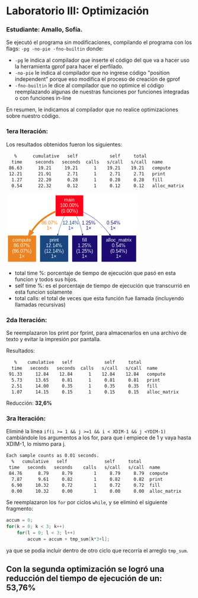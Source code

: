 # Laboratorio III: Optimización
### Estudiante: Amallo, Sofía.


Se ejecutó el programa sin modificaciones, compilando el programa con los flags: 
`-pg -no-pie -fno-builtin` donde:
- `-pg` le indica al compilador que inserte el código del que va a hacer uso la herramienta gprof para hacer el perfilado.
- `-no-pie` le indica al compilador que no ingrese código "position independent" porque eso modifica el proceso de creación de gprof
- `-fno-builtin` le dice al compilador que no optimice el código reemplazando algunas de nuestras funciones por funciones integradas o con funciones in-line

En resumen, le indicamos al compilador que no realice optimizaciones sobre nuestro código.
### 1era Iteración:
Los resultados obtenidos fueron los siguientes:
```
   %      cumulative   self            self     total           
  time     seconds   seconds  calls   s/call   s/call  name    
 86.63      19.21     19.21      1    19.21    19.21   compute
 12.21      21.91      2.71      1     2.71     2.71   print
  1.27      22.20      0.28      1     0.28     0.28   fill
  0.54      22.32      0.12      1     0.12     0.12   alloc_matrix
```

![](2022-04-17-17-01-49.png#center)

- total time %:  porcentaje de tiempo de ejecución que pasó en esta funcion y todos sus hijos.
- self time %: es el porcentaje de tiempo de ejecución que transcurrió en esta funcion solamente
- total calls: el total de veces que esta función fue llamada (incluyendo llamadas recursivas)

### 2da Iteración:

Se reemplazaron los print por fprint, para almacenarlos en una archivo de texto y evitar la impresión por pantalla.

Resultados: 
```
   %    cumulative   self            self     total           
  time   seconds   seconds  calls   s/call   s/call  name    
 91.33     12.84    12.84      1    12.84    12.84   compute
  5.73     13.65     0.81      1     0.81     0.81   print
  2.51     14.00     0.35      1     0.35     0.35   fill
  1.07     14.15     0.15      1     0.15     0.15   alloc_matrix
```

Reducción: **32,6%**

### 3ra Iteración:
Eliminé la línea `if(i >= 1 && j >=1 && i < XDIM-1 && j <YDIM-1)` cambiándole los argumentos a los for, para que i empiece de 1 y vaya hasta XDIM-1, lo mismo para j.

```
Each sample counts as 0.01 seconds.
  %   cumulative   self              self     total           
 time   seconds   seconds    calls   s/call   s/call  name    
 84.76      8.79     8.79        1     8.79     8.79  compute
  7.87      9.61     0.82        1     0.82     0.82  print
  6.90     10.32     0.72        1     0.72     0.72  fill
  0.00     10.32     0.00        1     0.00     0.00  alloc_matrix
```

Se reemplazaron los `for` por ciclos `while`, y se eliminó el siguiente fragmento:
```c
accum = 0;
for(k = 0; k < 3; k++)
    for(l = 0; l < 3; l++)
        accum = accum + tmp_sum[k*3+l]; 
```
ya que se podía incluir dentro de otro ciclo que recorría el arreglo `tmp_sum`.

## Con la segunda optimización se logró una reducción del tiempo de ejecución de un: **53,76%** 

